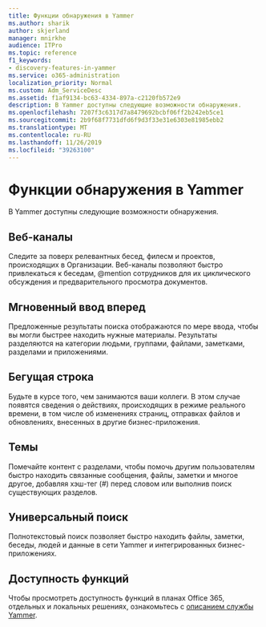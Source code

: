 ```yaml
---
title: Функции обнаружения в Yammer
ms.author: sharik
author: skjerland
manager: mnirkhe
audience: ITPro
ms.topic: reference
f1_keywords:
- discovery-features-in-yammer
ms.service: o365-administration
localization_priority: Normal
ms.custom: Adm_ServiceDesc
ms.assetid: f1af9134-bc63-4334-897a-c2120fb572e9
description: В Yammer доступны следующие возможности обнаружения.
ms.openlocfilehash: 7207f3c6317d7a8479692bcbf06ff2b242eb5ce1
ms.sourcegitcommit: 2b9f68f7731dfd6f9d3f33e31e6303e81985ebb2
ms.translationtype: MT
ms.contentlocale: ru-RU
ms.lasthandoff: 11/26/2019
ms.locfileid: "39263100"
---
```

# <a name="discovery-features-in-yammer"></a>Функции обнаружения в Yammer

В Yammer доступны следующие возможности обнаружения.
  
## <a name="feeds"></a>Веб-каналы

Следите за поверх релевантных бесед, филесм и проектов, происходящих в Организации. Веб-каналы позволяют быстро привлекаться к беседам, @mention сотрудников для их циклического обсуждения и предварительного просмотра документов.

## <a name="instant-type-ahead"></a>Мгновенный ввод вперед

Предложенные результаты поиска отображаются по мере ввода, чтобы вы могли быстрее находить нужные материалы. Результаты разделяются на категории людьми, группами, файлами, заметками, разделами и приложениями.
    
## <a name="ticker"></a>Бегущая строка

Будьте в курсе того, чем занимаются ваши коллеги. В этом случае появятся сведения о действиях, происходящих в режиме реального времени, в том числе об изменениях страниц, отправках файлов и обновлениях, внесенных в другие бизнес-приложения.
  
## <a name="topics"></a>Темы

Помечайте контент с разделами, чтобы помочь другим пользователям быстро находить связанные сообщения, файлы, заметки и многое другое, добавляя хэш-тег (#) перед словом или выполнив поиск существующих разделов.
  
## <a name="universal-search"></a>Универсальный поиск

Полнотекстовый поиск позволяет быстро находить файлы, заметки, беседы, людей и данные в сети Yammer и интегрированных бизнес-приложениях.
  
## <a name="feature-availability"></a>Доступность функций

Чтобы просмотреть доступность функций в планах Office 365, отдельных и локальных решениях, ознакомьтесь с [описанием службы Yammer](yammer-service-description.md).
  
  
